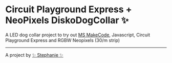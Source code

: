 # Circuit Playground Express + NeoPixels DiskoDogCollar ✨

A LED dog collar project to try out [MS MakeCode](https://makecode.adafruit.com/), Javascript, Circuit Playground Express and RGBW Neopixels (30/m strip)

---
A project by [✨ Stephanie ✨](https://stephanie.lol)
